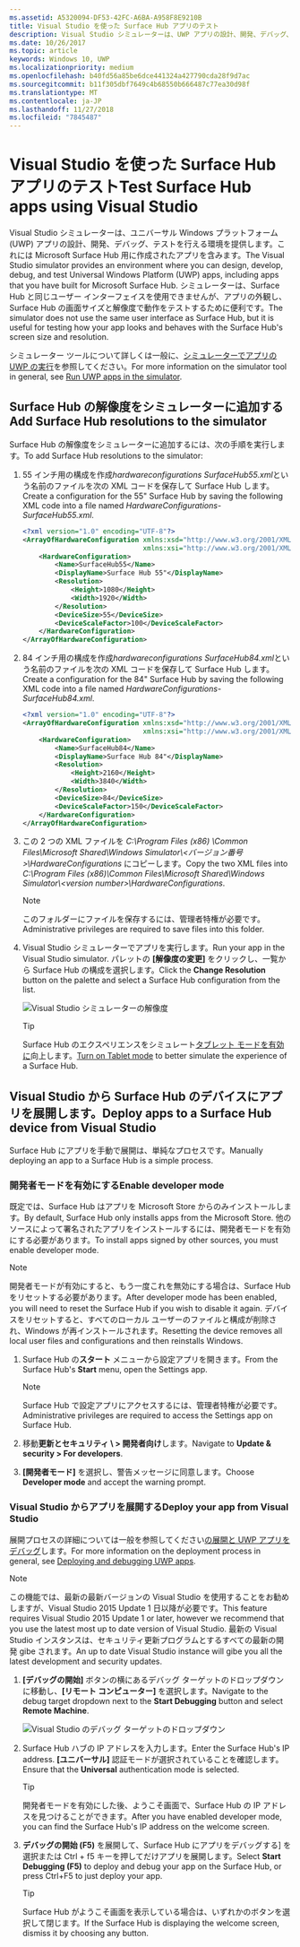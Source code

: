```yaml
---
ms.assetid: A5320094-DF53-42FC-A6BA-A958F8E9210B
title: Visual Studio を使った Surface Hub アプリのテスト
description: Visual Studio シミュレーターは、UWP アプリの設計、開発、デバッグ、テストを行える環境を提供します。これには Surface Hub 用に作成されたアプリを含みます。
ms.date: 10/26/2017
ms.topic: article
keywords: Windows 10, UWP
ms.localizationpriority: medium
ms.openlocfilehash: b40fd56a85be6dce441324a427790cda28f9d7ac
ms.sourcegitcommit: b11f305dbf7649c4b68550b666487c77ea30d98f
ms.translationtype: MT
ms.contentlocale: ja-JP
ms.lasthandoff: 11/27/2018
ms.locfileid: "7845487"
---
```

# <a name="test-surface-hub-apps-using-visual-studio"></a><span data-ttu-id="c06e1-104">Visual Studio を使った Surface Hub アプリのテスト</span><span class="sxs-lookup"><span data-stu-id="c06e1-104">Test Surface Hub apps using Visual Studio</span></span>
<span data-ttu-id="c06e1-105">Visual Studio シミュレーターは、ユニバーサル Windows プラットフォーム (UWP) アプリの設計、開発、デバッグ、テストを行える環境を提供します。これには Microsoft Surface Hub 用に作成されたアプリを含みます。</span><span class="sxs-lookup"><span data-stu-id="c06e1-105">The Visual Studio simulator provides an environment where you can design, develop, debug, and test Universal Windows Platform (UWP) apps, including apps that you have built for Microsoft Surface Hub.</span></span> <span data-ttu-id="c06e1-106">シミュレーターは、Surface Hub と同じユーザー インターフェイスを使用できませんが、アプリの外観し、Surface Hub の画面サイズと解像度で動作をテストするために便利です。</span><span class="sxs-lookup"><span data-stu-id="c06e1-106">The simulator does not use the same user interface as Surface Hub, but it is useful for testing how your app looks and behaves with the Surface Hub's screen size and resolution.</span></span>

<span data-ttu-id="c06e1-107">シミュレーター ツールについて詳しくは一般に、[シミュレーターでアプリの UWP の実行](https://docs.microsoft.com/visualstudio/debugger/run-windows-store-apps-in-the-simulator)を参照してください。</span><span class="sxs-lookup"><span data-stu-id="c06e1-107">For more information on the simulator tool in general, see [Run UWP apps in the simulator](https://docs.microsoft.com/visualstudio/debugger/run-windows-store-apps-in-the-simulator).</span></span>

## <a name="add-surface-hub-resolutions-to-the-simulator"></a><span data-ttu-id="c06e1-108">Surface Hub の解像度をシミュレーターに追加する</span><span class="sxs-lookup"><span data-stu-id="c06e1-108">Add Surface Hub resolutions to the simulator</span></span>
<span data-ttu-id="c06e1-109">Surface Hub の解像度をシミュレーターに追加するには、次の手順を実行します。</span><span class="sxs-lookup"><span data-stu-id="c06e1-109">To add Surface Hub resolutions to the simulator:</span></span>

1. <span data-ttu-id="c06e1-110">55 インチ用の構成を作成*hardwareconfigurations SurfaceHub55.xml*という名前のファイルを次の XML コードを保存して Surface Hub します。</span><span class="sxs-lookup"><span data-stu-id="c06e1-110">Create a configuration for the 55" Surface Hub by saving the following XML code into a file named *HardwareConfigurations-SurfaceHub55.xml*.</span></span>  

    ```xml
    <?xml version="1.0" encoding="UTF-8"?>
    <ArrayOfHardwareConfiguration xmlns:xsd="http://www.w3.org/2001/XMLSchema"
                                  xmlns:xsi="http://www.w3.org/2001/XMLSchema-instance">
        <HardwareConfiguration>
            <Name>SurfaceHub55</Name>
            <DisplayName>Surface Hub 55"</DisplayName>
            <Resolution>
                <Height>1080</Height>
                <Width>1920</Width>
            </Resolution>
            <DeviceSize>55</DeviceSize>
            <DeviceScaleFactor>100</DeviceScaleFactor>
        </HardwareConfiguration>
    </ArrayOfHardwareConfiguration>
    ```

2. <span data-ttu-id="c06e1-111">84 インチ用の構成を作成*hardwareconfigurations SurfaceHub84.xml*という名前のファイルを次の XML コードを保存して Surface Hub します。</span><span class="sxs-lookup"><span data-stu-id="c06e1-111">Create a configuration for the 84" Surface Hub by saving the following XML code into a file named  *HardwareConfigurations-SurfaceHub84.xml*.</span></span>

    ```xml
    <?xml version="1.0" encoding="UTF-8"?>
    <ArrayOfHardwareConfiguration xmlns:xsd="http://www.w3.org/2001/XMLSchema"
                                  xmlns:xsi="http://www.w3.org/2001/XMLSchema-instance">
        <HardwareConfiguration>
            <Name>SurfaceHub84</Name>
            <DisplayName>Surface Hub 84"</DisplayName>
            <Resolution>
                <Height>2160</Height>
                <Width>3840</Width>
            </Resolution>
            <DeviceSize>84</DeviceSize>
            <DeviceScaleFactor>150</DeviceScaleFactor>
        </HardwareConfiguration>
    </ArrayOfHardwareConfiguration>
    ```

3. <span data-ttu-id="c06e1-112">この 2 つの XML ファイルを *C:\Program Files (x86) \Common Files\Microsoft Shared\Windows Simulator\\&lt;バージョン番号&gt;\HardwareConfigurations* にコピーします。</span><span class="sxs-lookup"><span data-stu-id="c06e1-112">Copy the two XML files into *C:\Program Files (x86)\Common Files\Microsoft Shared\Windows Simulator\\&lt;version number&gt;\HardwareConfigurations*.</span></span>

   > [!NOTE]
   > <span data-ttu-id="c06e1-113">このフォルダーにファイルを保存するには、管理者特権が必要です。</span><span class="sxs-lookup"><span data-stu-id="c06e1-113">Administrative privileges are required to save files into this folder.</span></span>

4. <span data-ttu-id="c06e1-114">Visual Studio シミュレーターでアプリを実行します。</span><span class="sxs-lookup"><span data-stu-id="c06e1-114">Run your app in the Visual Studio simulator.</span></span> <span data-ttu-id="c06e1-115">パレットの **[解像度の変更]** をクリックし、一覧から Surface Hub の構成を選択します。</span><span class="sxs-lookup"><span data-stu-id="c06e1-115">Click the **Change Resolution** button on the palette and select a Surface Hub configuration from the list.</span></span>

    ![Visual Studio シミュレーターの解像度](images/vs-simulator-resolutions.png)

   > [!TIP]
   > <span data-ttu-id="c06e1-117">Surface Hub のエクスペリエンスをシミュレート[タブレット モードを有効に](http://windows.microsoft.com/windows-10/getstarted-like-a-tablet)向上します。</span><span class="sxs-lookup"><span data-stu-id="c06e1-117">[Turn on Tablet mode](http://windows.microsoft.com/windows-10/getstarted-like-a-tablet) to better simulate the experience of a Surface Hub.</span></span>

## <a name="deploy-apps-to-a-surface-hub-device-from-visual-studio"></a><span data-ttu-id="c06e1-118">Visual Studio から Surface Hub のデバイスにアプリを展開します。</span><span class="sxs-lookup"><span data-stu-id="c06e1-118">Deploy apps to a Surface Hub device from Visual Studio</span></span>
<span data-ttu-id="c06e1-119">Surface Hub にアプリを手動で展開は、単純なプロセスです。</span><span class="sxs-lookup"><span data-stu-id="c06e1-119">Manually deploying an app to a Surface Hub is a simple process.</span></span>

### <a name="enable-developer-mode"></a><span data-ttu-id="c06e1-120">開発者モードを有効にする</span><span class="sxs-lookup"><span data-stu-id="c06e1-120">Enable developer mode</span></span>
<span data-ttu-id="c06e1-121">既定では、Surface Hub はアプリを Microsoft Store からのみインストールします。</span><span class="sxs-lookup"><span data-stu-id="c06e1-121">By default, Surface Hub only installs apps from the Microsoft Store.</span></span> <span data-ttu-id="c06e1-122">他のソースによって署名されたアプリをインストールするには、開発者モードを有効にする必要があります。</span><span class="sxs-lookup"><span data-stu-id="c06e1-122">To install apps signed by other sources, you must enable developer mode.</span></span>

> [!NOTE]
> <span data-ttu-id="c06e1-123">開発者モードが有効にすると、もう一度これを無効にする場合は、Surface Hub をリセットする必要があります。</span><span class="sxs-lookup"><span data-stu-id="c06e1-123">After developer mode has been enabled, you will need to reset the Surface Hub if you wish to disable it again.</span></span> <span data-ttu-id="c06e1-124">デバイスをリセットすると、すべてのローカル ユーザーのファイルと構成が削除され、Windows が再インストールされます。</span><span class="sxs-lookup"><span data-stu-id="c06e1-124">Resetting the device removes all local user files and configurations and then reinstalls Windows.</span></span>

1. <span data-ttu-id="c06e1-125">Surface Hub の**スタート** メニューから設定アプリを開きます。</span><span class="sxs-lookup"><span data-stu-id="c06e1-125">From the Surface Hub's **Start** menu, open the Settings app.</span></span>

   > [!NOTE]
   > <span data-ttu-id="c06e1-126">Surface Hub で設定アプリにアクセスするには、管理者特権が必要です。</span><span class="sxs-lookup"><span data-stu-id="c06e1-126">Administrative privileges are required to access the Settings app on Surface Hub.</span></span>

2. <span data-ttu-id="c06e1-127">移動**更新とセキュリティ \ > 開発者向け**します。</span><span class="sxs-lookup"><span data-stu-id="c06e1-127">Navigate to **Update & security \> For developers**.</span></span>

3. <span data-ttu-id="c06e1-128">**[開発者モード]** を選択し、警告メッセージに同意します。</span><span class="sxs-lookup"><span data-stu-id="c06e1-128">Choose **Developer mode** and accept the warning prompt.</span></span>

### <a name="deploy-your-app-from-visual-studio"></a><span data-ttu-id="c06e1-129">Visual Studio からアプリを展開する</span><span class="sxs-lookup"><span data-stu-id="c06e1-129">Deploy your app from Visual Studio</span></span>
<span data-ttu-id="c06e1-130">展開プロセスの詳細については一般を参照してください[の展開と UWP アプリをデバッグ](https://msdn.microsoft.com/windows/uwp/debug-test-perf/deploying-and-debugging-uwp-apps)します。</span><span class="sxs-lookup"><span data-stu-id="c06e1-130">For more information on the deployment process in general, see [Deploying and debugging UWP apps](https://msdn.microsoft.com/windows/uwp/debug-test-perf/deploying-and-debugging-uwp-apps).</span></span>

   > [!NOTE]
   > <span data-ttu-id="c06e1-131">この機能では、最新の最新バージョンの Visual Studio を使用することをお勧めしますが、Visual Studio 2015 Update 1 日以降が必要です。</span><span class="sxs-lookup"><span data-stu-id="c06e1-131">This feature requires Visual Studio 2015 Update 1 or later, however we recommend that you use the latest most up to date version of Visual Studio.</span></span> <span data-ttu-id="c06e1-132">最新の Visual Studio インスタンスは、セキュリティ更新プログラムとするすべての最新の開発 gibe されます。</span><span class="sxs-lookup"><span data-stu-id="c06e1-132">An up to date Visual Studio instance will gibe you all the latest development and security updates.</span></span>

1. <span data-ttu-id="c06e1-133">**[デバッグの開始]** ボタンの横にあるデバッグ ターゲットのドロップダウンに移動し、**[リモート コンピューター]** を選択します。</span><span class="sxs-lookup"><span data-stu-id="c06e1-133">Navigate to the debug target dropdown next to the **Start Debugging** button and select **Remote Machine**.</span></span>

    <!--lcap: in your screenshot, you have local machine selected-->

   ![Visual Studio のデバッグ ターゲットのドロップダウン](images/vs-debug-target.png)

2. <span data-ttu-id="c06e1-135">Surface Hub ハブの IP アドレスを入力します。</span><span class="sxs-lookup"><span data-stu-id="c06e1-135">Enter the Surface Hub's IP address.</span></span> <span data-ttu-id="c06e1-136">**[ユニバーサル]** 認証モードが選択されていることを確認します。</span><span class="sxs-lookup"><span data-stu-id="c06e1-136">Ensure that the **Universal** authentication mode is selected.</span></span>

   > [!TIP] 
   > <span data-ttu-id="c06e1-137">開発者モードを有効にした後、ようこそ画面で、Surface Hub の IP アドレスを見つけることができます。</span><span class="sxs-lookup"><span data-stu-id="c06e1-137">After you have enabled developer mode, you can find the Surface Hub's IP address on the welcome screen.</span></span>

3. <span data-ttu-id="c06e1-138">**デバッグの開始 (F5)** を展開して、Surface Hub にアプリをデバッグする] を選択または Ctrl + f5 キーを押してだけアプリを展開します。</span><span class="sxs-lookup"><span data-stu-id="c06e1-138">Select **Start Debugging (F5)** to deploy and debug your app on the Surface Hub, or press Ctrl+F5 to just deploy your app.</span></span>

   > [!TIP]
   > <span data-ttu-id="c06e1-139">Surface Hub がようこそ画面を表示している場合は、いずれかのボタンを選択して閉じます。</span><span class="sxs-lookup"><span data-stu-id="c06e1-139">If the Surface Hub is displaying the welcome screen, dismiss it by choosing any button.</span></span>
